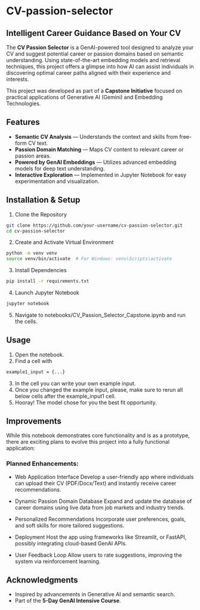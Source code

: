 # CV-passion-selector

## Intelligent Career Guidance Based on Your CV
The **CV Passion Selector** is a GenAI-powered tool designed to analyze your CV and suggest potential career or passion domains based on semantic understanding. Using state-of-the-art embedding models and retrieval techniques, this project offers a glimpse into how AI can assist individuals in discovering optimal career paths aligned with their experience and interests.

This project was developed as part of a **Capstone Initiative** focused on practical applications of Generative AI (Gemini) and Embedding Technologies.

## Features
- **Semantic CV Analysis** — Understands the context and skills from free-form CV text.
- **Passion Domain Matching** — Maps CV content to relevant career or passion areas.
- **Powered by GenAI Embeddings** — Utilizes advanced embedding models for deep text understanding.
- **Interactive Exploration** — Implemented in Jupyter Notebook for easy experimentation and visualization.

## Installation & Setup
1. Clone the Repository
```bash
git clone https://github.com/your-username/cv-passion-selector.git
cd cv-passion-selector
```

2. Create and Activate Virtual Environment
```bash
python -m venv venv
source venv/bin/activate  # For Windows: venv\Scripts\activate
```

3. Install Dependencies
```bash
pip install -r requirements.txt
```

4. Launch Jupyter Notebook
```bash
jupyter notebook
```

5. Navigate to notebooks/CV_Passion_Selector_Capstone.ipynb and run the cells.

## Usage
1. Open the notebook.
2. Find a cell with
```bash
example1_input = {...}
```
3. In the cell you can write your own example input.
4. Once you changed the example input, please, make sure to rerun all below cells after the example_input1 cell.
5. Hooray! The model chose for you the best fit opportunity.

## Improvements
While this notebook demonstrates core functionality and is as a prototype, there are exciting plans to evolve this project into a fully functional application:
### Planned Enhancements:
- Web Application Interface
Develop a user-friendly app where individuals can upload their CV (PDF/Docx/Text) and instantly receive career recommendations.

- Dynamic Passion Domain Database
Expand and update the database of career domains using live data from job markets and industry trends.

- Personalized Recommendations
Incorporate user preferences, goals, and soft skills for more tailored suggestions.

- Deployment
Host the app using frameworks like Streamlit, or FastAPI, possibly integrating cloud-based GenAI APIs.

- User Feedback Loop
Allow users to rate suggestions, improving the system via reinforcement learning.

## Acknowledgments
- Inspired by advancements in Generative AI and semantic search.
- Part of the **5-Day GenAI Intensive Course**.
